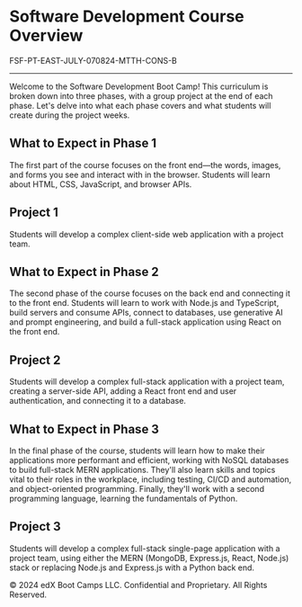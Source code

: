 # Software Development Course Overview
FSF-PT-EAST-JULY-070824-MTTH-CONS-B
___

Welcome to the Software Development Boot Camp! This curriculum is broken down into three phases, with a group project at the end of each phase. Let's delve into what each phase covers and what students will create during the project weeks.

## What to Expect in Phase 1

The first part of the course focuses on the front end&mdash;the words, images, and forms you see and interact with in the browser. Students will learn about HTML, CSS, JavaScript, and browser APIs.

## Project 1

Students will develop a complex client-side web application with a project team.

## What to Expect in Phase 2

The second phase of the course focuses on the back end and connecting it to the front end. Students will learn to work with Node.js and TypeScript, build servers and consume APIs, connect to databases, use generative AI and prompt engineering, and build a full-stack application using React on the front end.

## Project 2

Students will develop a complex full-stack application with a project team, creating a server-side API, adding a React front end and user authentication, and connecting it to a database.

## What to Expect in Phase 3

In the final phase of the course, students will learn how to make their applications more performant and efficient, working with NoSQL databases to build full-stack MERN applications. They'll also learn skills and topics vital to their roles in the workplace, including testing, CI/CD and automation, and object-oriented programming. Finally, they'll work with a second programming language, learning the fundamentals of Python.

## Project 3

Students will develop a complex full-stack single-page application with a project team, using either the MERN (MongoDB, Express.js, React, Node.js) stack or replacing Node.js and Express.js with a Python back end.

© 2024 edX Boot Camps LLC. Confidential and Proprietary. All Rights Reserved.
